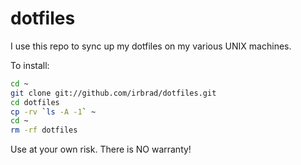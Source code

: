 dotfiles
========

I use this repo to sync up my dotfiles on my various UNIX machines.

To install:

``` bash
cd ~
git clone git://github.com/irbrad/dotfiles.git
cd dotfiles
cp -rv `ls -A -1` ~
cd ~
rm -rf dotfiles
```

Use at your own risk. There is NO warranty!
